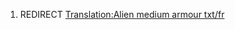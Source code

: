 1.  REDIRECT [Translation:Alien medium armour
    txt/fr](Translation:Alien_medium_armour_txt/fr "wikilink")